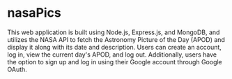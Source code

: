 # nasaPics
This web application is built using Node.js, Express.js, and MongoDB, and utilizes the NASA API to fetch the Astronomy Picture of the Day (APOD) and display it along with its date and description. Users can create an account, log in, view the current day's APOD, and log out. Additionally, users have the option to sign up and log in using their Google account through Google OAuth.



